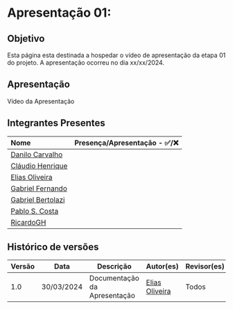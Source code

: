 # Apresentação 01:

## Objetivo
Esta página esta destinada a hospedar o vídeo de apresentação da etapa 01 do projeto. A apresentação ocorreu no dia xx/xx/2024.

## Apresentação

Vídeo da Apresentação

## Integrantes Presentes

Nome | Presença/Apresentação - ✅/❌
:--- | :---:
[Danilo Carvalho](https://github.com/Danilo-Carvalho-Antunes) |
[Cláudio Henrique](https://github.com/claudiohsc)|
[Elias Oliveira](https://github.com/EliasOliver21)|
[Gabriel Fernando](https://github.com/MMcLovin)|
[Gabriel Bertolazi](https://github.com/Bertolazi)|
[Pablo S. Costa](https://github.com/pabloheika)|
[RicardoGH](https://www.github.com/avmricardo)|

## Histórico de versões
Versão |   Data  | Descrição | Autor(es) | Revisor(es)
------ | ---- | ------ | ---------- | ----------
1.0 | 30/03/2024 | Documentação da Apresentação | [Elias Oliveira](https://github.com/EliasOliver21) | Todos